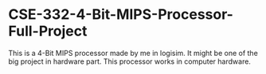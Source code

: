 # CSE-332-4-Bit-MIPS-Processor-Full-Project
This is a 4-Bit MIPS processor made by me in logisim. It might be one of the big project in hardware part. This processor works in computer hardware.
